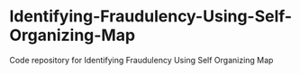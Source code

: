 # Identifying-Fraudulency-Using-Self-Organizing-Map
Code repository for Identifying Fraudulency Using Self Organizing Map
